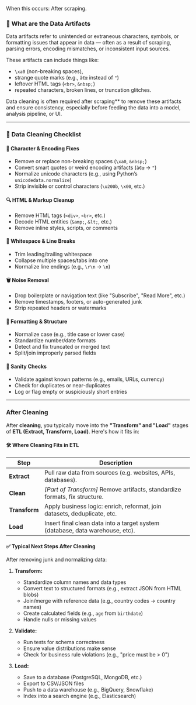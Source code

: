 
When this occurs: After scraping.

### 🧼 **What are the Data Artifacts**

Data artifacts refer to unintended or extraneous characters, symbols, or formatting issues that appear in data — often as a result of scraping, parsing errors, encoding mismatches, or inconsistent input sources.

These artifacts can include things like:
- `\xa0` (non-breaking spaces),
- strange quote marks (e.g., `â€œ` instead of `"`)
- leftover HTML tags (`<br>`, `&nbsp;`)
- repeated characters, broken lines, or truncation glitches.

Data cleaning is often required after scraping** to remove these artifacts and ensure consistency, especially before feeding the data into a model, analysis pipeline, or UI.

---

### 🧼 **Data Cleaning Checklist**

#### 🔣 **Character & Encoding Fixes**

-  Remove or replace non-breaking spaces (`\xa0`, `&nbsp;`)
-  Convert smart quotes or weird encoding artifacts (`â€œ` → `"`)
-  Normalize unicode characters (e.g., using Python’s `unicodedata.normalize`)
-  Strip invisible or control characters (`\u200b`, `\x00`, etc.)

#### 🔍 **HTML & Markup Cleanup**

-  Remove HTML tags (`<div>`, `<br>`, etc.)
-  Decode HTML entities (`&amp;`, `&lt;`, etc.)
-  Remove inline styles, scripts, or comments

#### 📏 **Whitespace & Line Breaks**

-  Trim leading/trailing whitespace
-  Collapse multiple spaces/tabs into one
-  Normalize line endings (e.g., `\r\n` → `\n`)

#### 🗑️ **Noise Removal**

-  Drop boilerplate or navigation text (like "Subscribe", "Read More", etc.)
-  Remove timestamps, footers, or auto-generated junk
-  Strip repeated headers or watermarks
    
#### 📐 **Formatting & Structure**

-  Normalize case (e.g., title case or lower case)
-  Standardize number/date formats
-  Detect and fix truncated or merged text
-  Split/join improperly parsed fields

#### 🧪 **Sanity Checks**

-  Validate against known patterns (e.g., emails, URLs, currency)
-  Check for duplicates or near-duplicates
-  Log or flag empty or suspiciously short entries

---


### After Cleaning

After **cleaning**, you typically move into the **"Transform" and "Load"** stages of **ETL (Extract, Transform, Load)**. Here's how it fits in:

#### 🛠️ **Where Cleaning Fits in ETL**

|Step|Description|
|---|---|
|**Extract**|Pull raw data from sources (e.g. websites, APIs, databases).|
|**Clean**|_[Part of Transform]_ Remove artifacts, standardize formats, fix structure.|
|**Transform**|Apply business logic: enrich, reformat, join datasets, deduplicate, etc.|
|**Load**|Insert final clean data into a target system (database, data warehouse, etc).|

#### ✅ **Typical Next Steps After Cleaning**

After removing junk and normalizing data:

1. **Transform:**
    - Standardize column names and data types
    - Convert text to structured formats (e.g., extract JSON from HTML blobs)
    - Join/merge with reference data (e.g., country codes → country names)
    - Create calculated fields (e.g., `age` from `birthdate`)
    - Handle nulls or missing values
        
2. **Validate:**
    
    - Run tests for schema correctness
    - Ensure value distributions make sense
    - Check for business rule violations (e.g., "price must be > 0")
        
3. **Load:**
    - Save to a database (PostgreSQL, MongoDB, etc.)
    - Export to CSV/JSON files
    - Push to a data warehouse (e.g., BigQuery, Snowflake)
    - Index into a search engine (e.g., Elasticsearch)